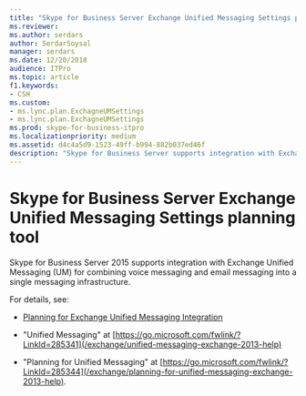 ```yaml
---
title: "Skype for Business Server Exchange Unified Messaging Settings planning tool"
ms.reviewer: 
ms.author: serdars
author: SerdarSoysal
manager: serdars
ms.date: 12/20/2018
audience: ITPro
ms.topic: article
f1.keywords:
- CSH
ms.custom:
- ms.lync.plan.ExchagneUMSettings
- ms.lync.plan.ExchagneUMSettings
ms.prod: skype-for-business-itpro
ms.localizationpriority: medium
ms.assetid: d4c4a5d9-1523-49ff-b994-882b037ed46f
description: "Skype for Business Server supports integration with Exchange Unified Messaging for combining voice messaging and email messaging into a single messaging infrastructure."
---
```


# Skype for Business Server Exchange Unified Messaging Settings planning tool

Skype for Business Server 2015 supports integration with Exchange Unified Messaging (UM) for combining voice messaging and email messaging into a single messaging infrastructure.

For details, see:

- [Planning for Exchange Unified Messaging Integration](/previous-versions/office/lync-server-2013/lync-server-2013-planning-for-exchange-unified-messaging-integration)

- "Unified Messaging" at [https://go.microsoft.com/fwlink/?LinkId=285341](/exchange/unified-messaging-exchange-2013-help)

- "Planning for Unified Messaging" at [https://go.microsoft.com/fwlink/?LinkId=285344](/exchange/planning-for-unified-messaging-exchange-2013-help).
